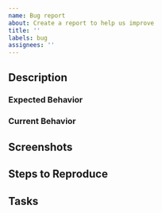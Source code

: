 ```yaml
---
name: Bug report
about: Create a report to help us improve
title: ''
labels: bug
assignees: ''
---
```


## Description

### Expected Behavior

### Current Behavior

## Screenshots

## Steps to Reproduce

## Tasks

